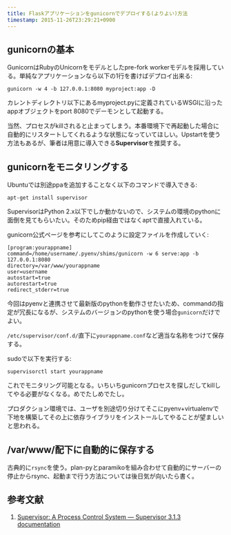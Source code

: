```yaml
---
title: Flaskアプリケーションをgunicornでデプロイする(よりよい)方法
timestamp: 2015-11-26T23:29:21+0900
---
```


## gunicornの基本

GunicornはRubyのUnicornをモデルとしたpre-fork workerモデルを採用している。単純なアプリケーションなら以下の1行を書けばデプロイ出来る:

```
gunicorn -w 4 -b 127.0.0.1:8080 myproject:app -D
```

カレントディレクトリ以下にあるmyproject.pyに定義されているWSGIに沿ったappオブジェクトをport 8080でデーモンとして起動する。

当然、プロセスがkillされると止まってしまう。本番環境下で再起動した場合に自動的にリスタートしてくれるような状態になっていてほしい。Upstartを使う方法もあるが、筆者は用意に導入できる**Supervisor**を推奨する。

## gunicornをモニタリングする

Ubuntuでは別途ppaを追加することなく以下のコマンドで導入できる:

```
apt-get install supervisor
```

SupervisorはPython 2.x以下でしか動かないので、システムの環境のpythonに面倒を見てもらいたい。そのためpip経由ではなくaptで直接入れている。

gunicorn公式ページを参考にしてこのように設定ファイルを作成していく:

```
[program:yourappname]                                                            
command=/home/username/.pyenv/shims/gunicorn -w 6 serve:app -b 127.0.0.1:8080 
directory=/var/www/yourappname
user=username
autostart=true
autorestart=true
redirect_stderr=true
```

今回はpyenvと連携させて最新版のpythonを動作させたいため、commandの指定が冗長になるが、システムのバージョンのpythonを使う場合`gunicorn`だけでよい。

`/etc/supervisor/conf.d/`直下に`yourappname.conf`など適当な名称をつけて保存する。

sudoで以下を実行する:

```
supervisorctl start yourappname
```

これでモニタリング可能となる。いちいちgunicornプロセスを探しだしてkillしてやる必要がなくなる。めでたしめでたし。

プロダクション環境では、ユーザを別途切り分けてそこにpyenv+virtualenvで下地を構築してその上に依存ライブラリをインストールしてやることが望ましいと思われる。


## /var/www/配下に自動的に保存する

古典的に`rsync`を使う。plan-pyとparamikoを組み合わせて自動的にサーバーの停止からrsync、起動まで行う方法については後日気が向いたら書く。

## 参考文献

1. [Supervisor: A Process Control System &mdash; Supervisor 3.1.3 documentation](http://supervisord.org/)
